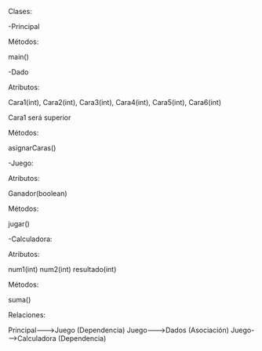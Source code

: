 Clases: 

-Principal

Métodos:

main()

-Dado

Atributos:

Cara1(int), Cara2(int), Cara3(int), Cara4(int), Cara5(int), Cara6(int)

Cara1 será superior

Métodos:

asignarCaras()

-Juego:

Atributos:

Ganador(boolean)

Métodos:

jugar()


-Calculadora:

Atributos:

num1(int)
num2(int)
resultado(int)

Métodos:

suma()


Relaciones: 

Principal--->Juego  (Dependencia)
Juego--->Dados  (Asociación)
Juego--->Calculadora (Dependencia)
